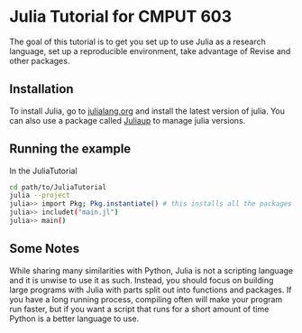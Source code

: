 # Julia Tutorial for CMPUT 603

The goal of this tutorial is to get you set up to use Julia as a research language, set up a reproducible environment, take advantage of Revise and other packages.


## Installation

To install Julia, go to [julialang.org](https://julialang.org) and install the latest version of julia. You can also use a package called [Juliaup](https://github.com/JuliaLang/juliaup) to manage julia versions.

## Running the example

In the JuliaTutorial 

```bash
cd path/to/JuliaTutorial
julia --project
julia>> import Pkg; Pkg.instantiate() # this installs all the packages in the Project.toml and Manifest.toml files. Only do if you need to install the packages.
julia>> includet("main.jl")
julia>> main()
```

## Some Notes

While sharing many similarities with Python, Julia is not a scripting language and it is unwise to use it as such. Instead, you should focus on building large programs with Julia with parts split out into functions and packages. If you have a long running process, compiling often will make your program run faster, but if you want a script that runs for a short amount of time Python is a better language to use.
